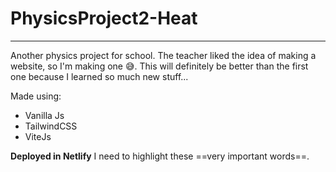 # PhysicsProject2-Heat

***

Another physics project for school. The teacher liked the idea of making a website, so I'm making one 😅. This will definitely be better than the first one because I learned so much new stuff... <br>

Made using: 
* Vanilla Js
* TailwindCSS 
* ViteJs  

**Deployed in Netlify**
I need to highlight these ==very important words==.
